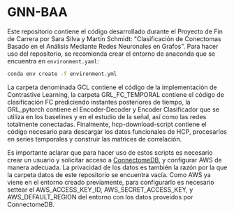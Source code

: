 # GNN-BAA

Este repositorio contiene el código desarrollado durante el Proyecto de Fin de Carrera por Sara Silva y Martín Schmidt: "Clasificación de Conectomas Basado
en el Análisis Mediante Redes Neuronales en Grafos". Para hacer uso del repositorio, se recomienda crear el entorno de anaconda que se encuentra en `environment.yaml`:

```bash
conda env create -f environment.yml
```

La carpeta denominada GCL contiene el código de la implementación de Contrastive Learning, la carpeta GRL_FC_TEMPORAL contiene el código de clasificación FC prediciendo instantes posteriores de tiempo, la GRL_pytorch contiene el Encoder-Decoder y Encoder Clasificador que se utiliza en los baselines y en el estudio de la señal, así como las redes totalmente conectadas. Finalmente, hcp-download-script contiene el código necesario para descargar los datos funcionales de HCP, procesarlos en series temporales y construir las matrices de correlación. 

Es importante aclarar que para hacer uso de estos scripts es necesario crear un usuario y solicitar acceso a [ConnectomeDB](https://db.humanconnectome.org/app/template/Login.vm;jsessionid=6E1F9B61DBAC7A437C26070501810CFC), y configurar AWS de manera adecuada. La privacidad de los datos es también la razón por la que la carpeta datos de este repositorio se encuentra vacía. Como AWS ya viene en el entorno creado previamente, para configurarlo es necesario settear el AWS_ACCESS_KEY_ID, AWS_SECRET_ACCESS_KEY, y AWS_DEFAULT_REGION del entorno con los datos proveídos por ConnectomeDB.



